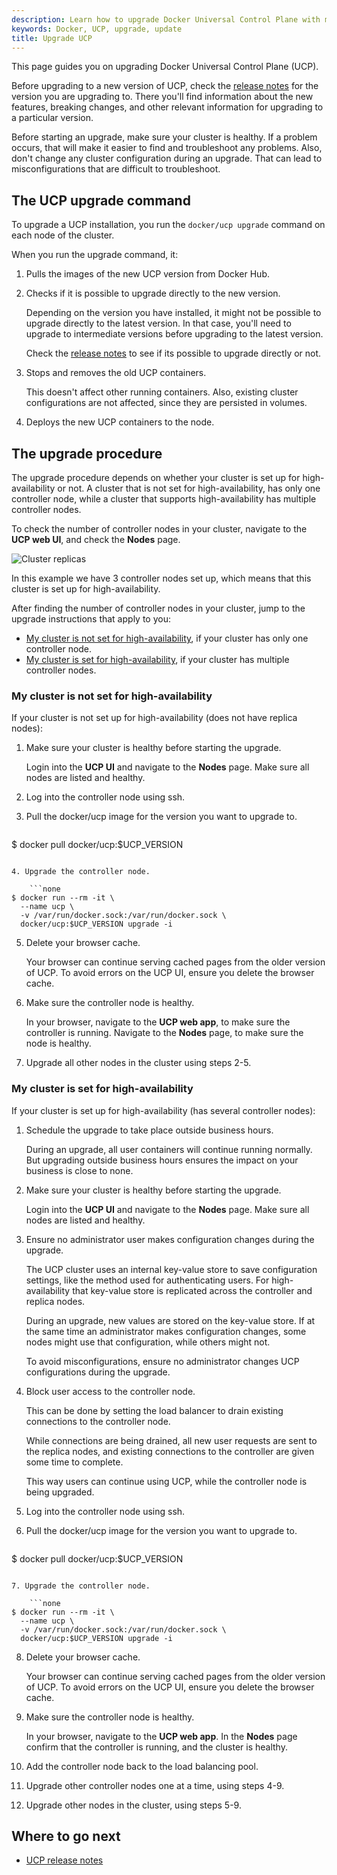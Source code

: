 ```yaml
---
description: Learn how to upgrade Docker Universal Control Plane with minimal impact to your users.
keywords: Docker, UCP, upgrade, update
title: Upgrade UCP
---
```

This page guides you on upgrading Docker Universal Control Plane (UCP).

Before upgrading to a new version of UCP, check the [release notes](../release_notes.md) for the version you are upgrading to. There you'll find information about the new features, breaking changes, and other relevant information for upgrading to a particular version.

Before starting an upgrade, make sure your cluster is healthy. If a problem occurs, that will make it easier to find and troubleshoot any problems. Also, don't change any cluster configuration during an upgrade. That can lead to misconfigurations that are difficult to troubleshoot.

## The UCP upgrade command

To upgrade a UCP installation, you run the `docker/ucp upgrade` command on each node of the cluster.

When you run the upgrade command, it:

1. Pulls the images of the new UCP version from Docker Hub.
2. Checks if it is possible to upgrade directly to the new version.
    
    Depending on the version you have installed, it might not be possible to upgrade directly to the latest version. In that case, you'll need to upgrade to intermediate versions before upgrading to the latest version.
    
    Check the [release notes](../release_notes.md) to see if its possible to upgrade directly or not.

3. Stops and removes the old UCP containers.
    
    This doesn't affect other running containers. Also, existing cluster configurations are not affected, since they are persisted in volumes.

4. Deploys the new UCP containers to the node.

## The upgrade procedure

The upgrade procedure depends on whether your cluster is set up for high-availability or not. A cluster that is not set for high-availability, has only one controller node, while a cluster that supports high-availability has multiple controller nodes.

To check the number of controller nodes in your cluster, navigate to the **UCP web UI**, and check the **Nodes** page.

![Cluster replicas](../images/multiple-replicas.png)

In this example we have 3 controller nodes set up, which means that this cluster is set up for high-availability.

After finding the number of controller nodes in your cluster, jump to the upgrade instructions that apply to you:

* [My cluster is not set for high-availability](upgrade.md#my-cluster-is-not-set-for-high-availability), if your cluster has only one controller node.
* [My cluster is set for high-availability](upgrade.md#my-cluster-is-set-for-high-availability), if your cluster has multiple controller nodes.

### My cluster is not set for high-availability

If your cluster is not set up for high-availability (does not have replica nodes):

1. Make sure your cluster is healthy before starting the upgrade.
    
    Login into the **UCP UI** and navigate to the **Nodes** page. Make sure all nodes are listed and healthy.

2. Log into the controller node using ssh.

3. Pull the docker/ucp image for the version you want to upgrade to.
    
    ```bash
$ docker pull docker/ucp:$UCP_VERSION
```

4. Upgrade the controller node.
    
    ```none
$ docker run --rm -it \
  --name ucp \
  -v /var/run/docker.sock:/var/run/docker.sock \
  docker/ucp:$UCP_VERSION upgrade -i
```

5. Delete your browser cache.
    
    Your browser can continue serving cached pages from the older version of UCP. To avoid errors on the UCP UI, ensure you delete the browser cache.

6. Make sure the controller node is healthy.
    
    In your browser, navigate to the **UCP web app**, to make sure the controller is running. Navigate to the **Nodes** page, to make sure the node is healthy.

7. Upgrade all other nodes in the cluster using steps 2-5.

### My cluster is set for high-availability

If your cluster is set up for high-availability (has several controller nodes):

1. Schedule the upgrade to take place outside business hours.
    
    During an upgrade, all user containers will continue running normally. But upgrading outside business hours ensures the impact on your business is close to none.

2. Make sure your cluster is healthy before starting the upgrade.
    
    Login into the **UCP UI** and navigate to the **Nodes** page. Make sure all nodes are listed and healthy.

3. Ensure no administrator user makes configuration changes during the upgrade.
    
    The UCP cluster uses an internal key-value store to save configuration settings, like the method used for authenticating users. For high-availability that key-value store is replicated across the controller and replica nodes.
    
    During an upgrade, new values are stored on the key-value store. If at the same time an administrator makes configuration changes, some nodes might use that configuration, while others might not.
    
    To avoid misconfigurations, ensure no administrator changes UCP configurations during the upgrade.

4. Block user access to the controller node.
    
    This can be done by setting the load balancer to drain existing connections to the controller node.
    
    While connections are being drained, all new user requests are sent to the replica nodes, and existing connections to the controller are given some time to complete.
    
    This way users can continue using UCP, while the controller node is being upgraded.

5. Log into the controller node using ssh.

6. Pull the docker/ucp image for the version you want to upgrade to.
    
    ```bash
$ docker pull docker/ucp:$UCP_VERSION
```

7. Upgrade the controller node.
    
    ```none
$ docker run --rm -it \
  --name ucp \
  -v /var/run/docker.sock:/var/run/docker.sock \
  docker/ucp:$UCP_VERSION upgrade -i
```

8. Delete your browser cache.
    
    Your browser can continue serving cached pages from the older version of UCP. To avoid errors on the UCP UI, ensure you delete the browser cache.

9. Make sure the controller node is healthy.
    
    In your browser, navigate to the **UCP web app**. In the **Nodes** page confirm that the controller is running, and the cluster is healthy.

10. Add the controller node back to the load balancing pool.

11. Upgrade other controller nodes one at a time, using steps 4-9.

12. Upgrade other nodes in the cluster, using steps 5-9.

## Where to go next

* [UCP release notes](../release_notes.md)